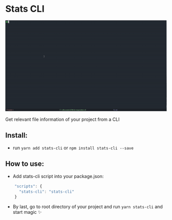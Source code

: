 # Stats CLI

![demo](https://github.com/manuelitox/stats-cli/blob/master/demo.gif)

Get relevant file information of your project from a CLI

## Install:

- run `yarn add stats-cli` or `npm install stats-cli --save`

## How to use:

- Add stats-cli script into your package.json:
```javascript
    "scripts": {
      "stats-cli": "stats-cli" 
    }
```
- By last, go to root directory of your project and run `yarn stats-cli` and start magic ✨